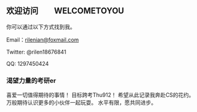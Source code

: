 ## 欢迎访问　　WELCOMETOYOU

你可以通过以下方式找到我。

Email：rilenian@foxmail.com

Twitter: @rilen18676841

QQ: 1297450424

### 渴望力量的考研er

喜爱一切值得期待的事情！
目标跨考Thu912！
希望从此记录我奔赴CS的花约。
万般期待认识更多的小伙伴一起玩耍。
水平有限，愿共同进步。







